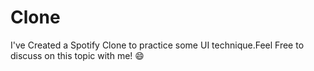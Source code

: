 # Clone
I've Created a Spotify Clone to practice some UI technique.Feel Free to discuss on this topic with me! 😄
